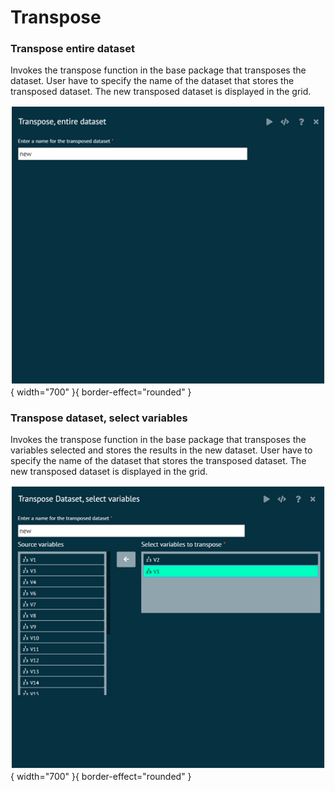 # Transpose

### Transpose entire dataset
Invokes the transpose function in the base package that transposes the dataset. User have to specify the name of the dataset that stores the transposed dataset. The new transposed dataset is displayed in the grid.

![alt text](screenshots/image53.png){ width="700" }{ border-effect="rounded" }

### Transpose dataset, select variables
Invokes the transpose function in the base package that transposes the variables selected and stores the results in the new dataset. User have to specify the name of the dataset that stores the transposed dataset. The new transposed dataset is displayed in the grid.

![alt text](screenshots/image54.png){ width="700" }{ border-effect="rounded" }